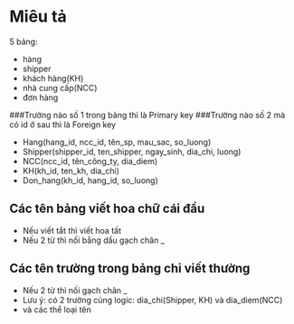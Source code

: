 # Miêu tả
5 bảng: 
- hàng 
- shipper 
- khách hàng(KH) 
- nhà cung cấp(NCC)
- đơn hàng

###Trường nào số 1 trong bảng thì là Primary key
###Trường nào số 2 mà có id ở sau thì là Foreign key

* Hang(hang_id, ncc_id, tên_sp, mau_sac, so_luong)
* Shipper(shipper_id, ten_shipper, ngay_sinh, dia_chi, luong)
* NCC(ncc_id, tên_công_ty, dia_diem)
* KH(kh_id, ten_kh, dia_chi)
* Don_hang(kh_id, hang_id, so_luong)

## Các tên bảng viết hoa chữ cái đầu
- Nếu viết tắt thì viết hoa tất
- Nếu 2 từ thì nối bằng dấu gạch chân _
## Các tên trường trong bảng chỉ viết thường
- Nếu 2 từ thì nối gạch chân _ 
- Lưu ý: có 2 trường cùng logic: dia_chi(Shipper, KH) và dia_diem(NCC)
- và các thể loại tên
